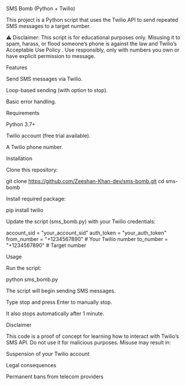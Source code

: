 SMS Bomb (Python + Twilio)

This project is a Python script that uses the Twilio API
 to send repeated SMS messages to a target number.

⚠️ Disclaimer: This script is for educational purposes only.
Misusing it to spam, harass, or flood someone’s phone is against the law and Twilio’s Acceptable Use Policy
.
Use responsibly, only with numbers you own or have explicit permission to message.

Features

Send SMS messages via Twilio.

Loop-based sending (with option to stop).

Basic error handling.

Requirements

Python 3.7+

Twilio account
 (free trial available).

A Twilio phone number.

Installation

Clone this repository:

git clone https://github.com/Zeeshan-Khan-dev/sms-bomb.git
cd sms-bomb


Install required package:

pip install twilio


Update the script (sms_bomb.py) with your Twilio credentials:

account_sid = "your_account_sid"
auth_token = "your_auth_token"
from_number = "+1234567890"  # Your Twilio number
to_number = "+1234567890"    # Target number

Usage

Run the script:

python sms_bomb.py


The script will begin sending SMS messages.

Type stop and press Enter to manually stop.

It also stops automatically after 1 minute.

Disclaimer

This code is a proof of concept for learning how to interact with Twilio’s SMS API.
Do not use it for malicious purposes. Misuse may result in:

Suspension of your Twilio account

Legal consequences

Permanent bans from telecom providers
